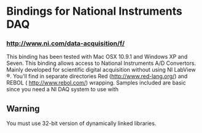 # Bindings for National Instruments DAQ
### http://www.ni.com/data-acquisition/f/

This binding has been tested with Mac OSX 10.9.1 and Windows XP and Seven.
This binding allows access to National Instruments A/D Convertors.
Mainly developed for scientific digital acquisition without using NI LabView ®.
You'll find in separate directories  Red (http://www.red-lang.org/) and REBOL ( http://www.rebol.com/) wrapping.
Samples included are basic since you need a NI DAQ system to use with

## Warning
You must use 32-bit version of dynamically linked libraries. 
